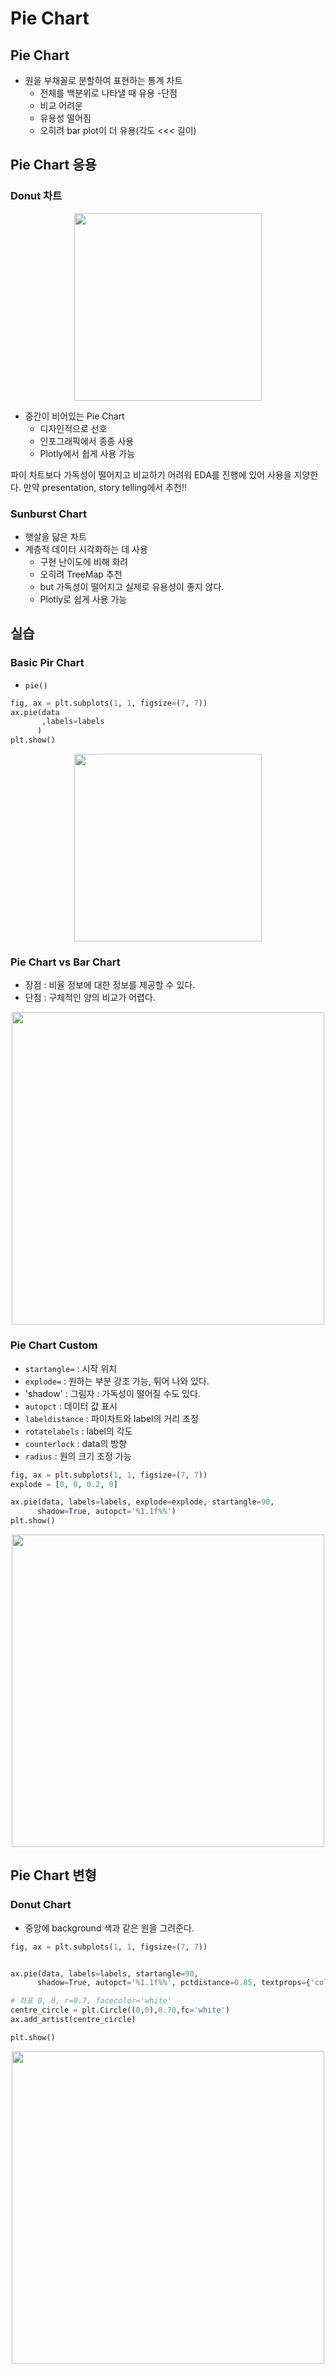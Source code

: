 # Pie Chart 
## Pie Chart
- 원을 부채꼴로 분할하여 표현하는 통계 차트
  - 전체를 백분위로 나타낼 때 유용
-단점
  - 비교 어려운
  - 유용성 떨어짐
  - 오히려 bar plot이 더 유용(각도 <<< 길이)

## Pie Chart 응용
### Donut 차트

<p align='center'><img src="https://user-images.githubusercontent.com/57162812/153341063-9dc96c43-fd93-48c2-b913-7b689576c4b8.png" width=300></p>

- 중간이 비어있는 Pie Chart
  - 디자인적으로 선호
  - 인포그래픽에서 종종 사용
  - Plotly에서 쉽게 사용 가능

파이 차트보다 가독성이 떨어지고 비교하기 어려워 EDA를 진행에 있어 사용을 지양한다. 만약 presentation, story telling에서 추천!!

### Sunburst Chart
- 햇살을 닮은 차트
- 계층적 데이터 시각화하는 데 사용
  - 구현 난이도에 비해 화려
  - 오히려 TreeMap 추천
  - but 가독성이 떨어지고 실제로 유용성이 좋지 않다.
  - Plotly로 쉽게 사용 가능

## 실습
### Basic Pir Chart
- `pie()`

```python
fig, ax = plt.subplots(1, 1, figsize=(7, 7))
ax.pie(data
       ,labels=labels
      )
plt.show()
```
<p align='center'><img src="https://user-images.githubusercontent.com/57162812/153341544-6e6eeb42-29d5-4b9e-9929-524adb1dae52.png" width=300></p>

### Pie Chart vs Bar Chart
- 장점 : 비율 정보에 대한 정보를 제공할 수 있다.
- 단점 : 구체적인 양의 비교가 어렵다.

<p align='center'><img src="https://user-images.githubusercontent.com/57162812/153341698-8cbc01d5-ad14-4fc4-927f-beeeca760e59.png" width=500></p>

### Pie Chart Custom
- `startangle=` : 시작 위치
- `explode=` : 원하는 부분 강조 가능, 튀어 나와 있다.
- 'shadow' : 그림자 : 가독성이 떨어질 수도 있다.
- `autopct` : 데이터 값 표시
- `labeldistance` : 파이차트와 label의 거리 조정
- `rotatelabels` : label의 각도
- `counterlock` : data의 방향
- `radius` : 원의 크기 조정 가능

```python
fig, ax = plt.subplots(1, 1, figsize=(7, 7))
explode = [0, 0, 0.2, 0]

ax.pie(data, labels=labels, explode=explode, startangle=90,
      shadow=True, autopct='%1.1f%%')
plt.show()
```

<p align='center'><img src="https://user-images.githubusercontent.com/57162812/153342475-0906fa80-79d7-41bd-af7f-2736678394a1.png" width=500></p>

## Pie Chart 변형
### Donut Chart
- 중앙에 background 색과 같은 원을 그려준다.

```python
fig, ax = plt.subplots(1, 1, figsize=(7, 7))


ax.pie(data, labels=labels, startangle=90,
      shadow=True, autopct='%1.1f%%', pctdistance=0.85, textprops={'color':"w"})

# 좌표 0, 0, r=0.7, facecolor='white'
centre_circle = plt.Circle((0,0),0.70,fc='white')
ax.add_artist(centre_circle)

plt.show()
```

<p align='center'><img src="https://user-images.githubusercontent.com/57162812/153342724-499e8557-ab65-46a7-a80b-68c3bab049a4.png" width=500></p>

